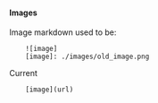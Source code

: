 #### Images
Image markdown used to be:
```
    ![image]
    [image]: ./images/old_image.png
```
Current
```
    [image](url)
```
